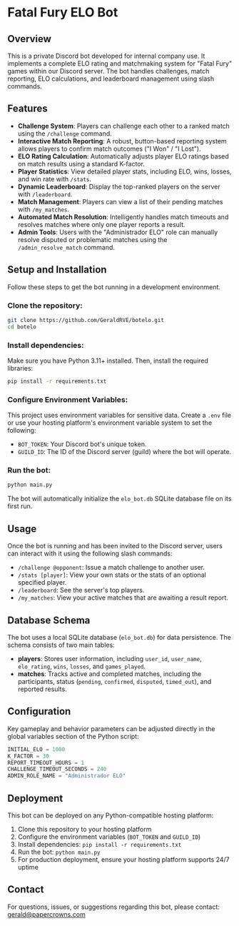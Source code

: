 
# Fatal Fury ELO Bot

## Overview
This is a private Discord bot developed for internal company use. It implements a complete ELO rating and matchmaking system for "Fatal Fury" games within our Discord server. The bot handles challenges, match reporting, ELO calculations, and leaderboard management using slash commands.

## Features
- **Challenge System**: Players can challenge each other to a ranked match using the `/challenge` command.
- **Interactive Match Reporting**: A robust, button-based reporting system allows players to confirm match outcomes ("I Won" / "I Lost").
- **ELO Rating Calculation**: Automatically adjusts player ELO ratings based on match results using a standard K-factor.
- **Player Statistics**: View detailed player stats, including ELO, wins, losses, and win rate with `/stats`.
- **Dynamic Leaderboard**: Display the top-ranked players on the server with `/leaderboard`.
- **Match Management**: Players can view a list of their pending matches with `/my_matches`.
- **Automated Match Resolution**: Intelligently handles match timeouts and resolves matches where only one player reports a result.
- **Admin Tools**: Users with the "Administrador ELO" role can manually resolve disputed or problematic matches using the `/admin_resolve_match` command.

## Setup and Installation
Follow these steps to get the bot running in a development environment.

### Clone the repository:
```bash
git clone https://github.com/GeraldRVE/botelo.git
cd botelo
```

### Install dependencies:
Make sure you have Python 3.11+ installed. Then, install the required libraries:
```bash
pip install -r requirements.txt
```

### Configure Environment Variables:
This project uses environment variables for sensitive data. Create a `.env` file or use your hosting platform's environment variable system to set the following:

- `BOT_TOKEN`: Your Discord bot's unique token.
- `GUILD_ID`: The ID of the Discord server (guild) where the bot will operate.

### Run the bot:
```bash
python main.py
```

The bot will automatically initialize the `elo_bot.db` SQLite database file on its first run.

## Usage
Once the bot is running and has been invited to the Discord server, users can interact with it using the following slash commands:

- `/challenge @opponent`: Issue a match challenge to another user.
- `/stats [player]`: View your own stats or the stats of an optional specified player.
- `/leaderboard`: See the server's top players.
- `/my_matches`: View your active matches that are awaiting a result report.

## Database Schema
The bot uses a local SQLite database (`elo_bot.db`) for data persistence. The schema consists of two main tables:

- **players**: Stores user information, including `user_id`, `user_name`, `elo_rating`, `wins`, `losses`, and `games_played`.
- **matches**: Tracks active and completed matches, including the participants, status (`pending`, `confirmed`, `disputed`, `timed_out`), and reported results.

## Configuration
Key gameplay and behavior parameters can be adjusted directly in the global variables section of the Python script:

```python
INITIAL_ELO = 1000
K_FACTOR = 30
REPORT_TIMEOUT_HOURS = 1
CHALLENGE_TIMEOUT_SECONDS = 240
ADMIN_ROLE_NAME = "Administrador ELO"
```

## Deployment
This bot can be deployed on any Python-compatible hosting platform:

1. Clone this repository to your hosting platform
2. Configure the environment variables (`BOT_TOKEN` and `GUILD_ID`)
3. Install dependencies: `pip install -r requirements.txt`
4. Run the bot: `python main.py`
5. For production deployment, ensure your hosting platform supports 24/7 uptime

## Contact
For questions, issues, or suggestions regarding this bot, please contact: gerald@papercrowns.com
